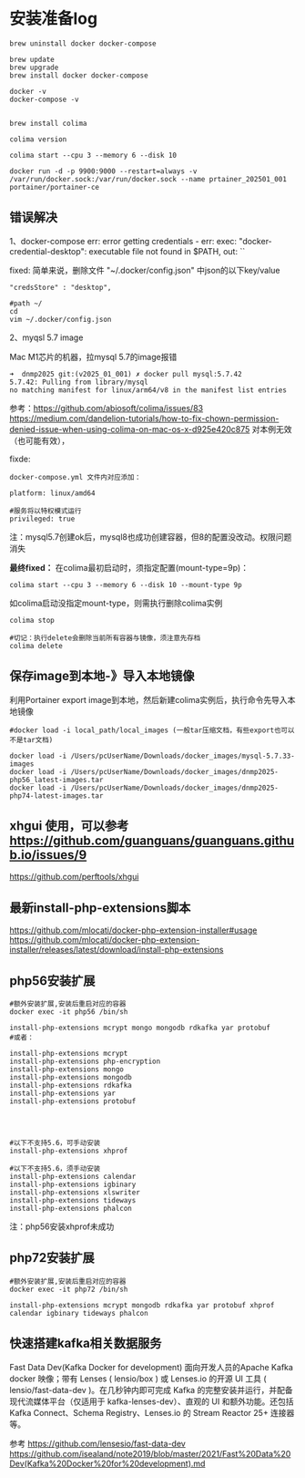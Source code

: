 # 安装准备log

```composer log
brew uninstall docker docker-compose

brew update
brew upgrade
brew install docker docker-compose

docker -v
docker-compose -v


brew install colima

colima version

colima start --cpu 3 --memory 6 --disk 10

docker run -d -p 9900:9000 --restart=always -v /var/run/docker.sock:/var/run/docker.sock --name prtainer_202501_001 portainer/portainer-ce
```

## 错误解决
1、docker-compose err:
error getting credentials - err: exec: "docker-credential-desktop": executable file not found in $PATH, out: ``

fixed:
简单来说，删除文件 "~/.docker/config.json" 中json的以下key/value
```text
"credsStore" : "desktop",
```

```composer log
#path ~/
cd
vim ~/.docker/config.json
```

2、myqsl 5.7 image

Mac M1芯片的机器，拉mysql 5.7的image报错
```composer log
➜  dnmp2025 git:(v2025_01_001) ✗ docker pull mysql:5.7.42
5.7.42: Pulling from library/mysql
no matching manifest for linux/arm64/v8 in the manifest list entries
```

参考：https://github.com/abiosoft/colima/issues/83
https://medium.com/dandelion-tutorials/how-to-fix-chown-permission-denied-issue-when-using-colima-on-mac-os-x-d925e420c875
对本例无效（也可能有效），


fixde:
```
docker-compose.yml 文件内对应添加：

platform: linux/amd64

#服务将以特权模式运行
privileged: true    

```
注：mysql5.7创建ok后，mysql8也成功创建容器，但8的配置没改动。权限问题消失



**最终fixed：**
在colima最初启动时，须指定配置(mount-type=9p)：
```composer log
colima start --cpu 3 --memory 6 --disk 10 --mount-type 9p
```
如colima启动没指定mount-type，则需执行删除colima实例
```composer log
colima stop

#切记：执行delete会删除当前所有容器与镜像，须注意先存档
colima delete
```



## 保存image到本地-》导入本地镜像
利用Portainer export image到本地，然后新建colima实例后，执行命令先导入本地镜像
```composer log
#docker load -i local_path/local_images (一般tar压缩文档，有些export也可以不是tar文档)

docker load -i /Users/pcUserName/Downloads/docker_images/mysql-5.7.33-images
docker load -i /Users/pcUserName/Downloads/docker_images/dnmp2025-php56_latest-images.tar
docker load -i /Users/pcUserName/Downloads/docker_images/dnmp2025-php74-latest-images.tar
```


## xhgui 使用，可以参考  https://github.com/guanguans/guanguans.github.io/issues/9
https://github.com/perftools/xhgui



## 最新install-php-extensions脚本
https://github.com/mlocati/docker-php-extension-installer#usage
https://github.com/mlocati/docker-php-extension-installer/releases/latest/download/install-php-extensions

## php56安装扩展
```composer log
#额外安装扩展,安装后重启对应的容器
docker exec -it php56 /bin/sh

install-php-extensions mcrypt mongo mongodb rdkafka yar protobuf
#或者：

install-php-extensions mcrypt
install-php-extensions php-encryption 
install-php-extensions mongo
install-php-extensions mongodb
install-php-extensions rdkafka
install-php-extensions yar
install-php-extensions protobuf




#以下不支持5.6，可手动安装
install-php-extensions xhprof

#以下不支持5.6，须手动安装
install-php-extensions calendar
install-php-extensions igbinary
install-php-extensions xlswriter
install-php-extensions tideways
install-php-extensions phalcon

```
注：php56安装xhprof未成功

## php72安装扩展
```composer log
#额外安装扩展,安装后重启对应的容器
docker exec -it php72 /bin/sh

install-php-extensions mcrypt mongodb rdkafka yar protobuf xhprof calendar igbinary tideways phalcon

```


## 快速搭建kafka相关数据服务
Fast Data Dev(Kafka Docker for development)
面向开发人员的Apache Kafka docker 映像；带有 Lenses ( lensio/box ) 或 Lenses.io 的开源 UI 工具 ( lensio/fast-data-dev )。在几秒钟内即可完成 Kafka 的完整安装并运行，并配备现代流媒体平台（仅适用于 kafka-lenses-dev）、直观的 UI 和额外功能。还包括 Kafka Connect、Schema Registry、Lenses.io 的 Stream Reactor 25+ 连接器等。

参考
https://github.com/lensesio/fast-data-dev
https://github.com/isealand/note2019/blob/master/2021/Fast%20Data%20Dev(Kafka%20Docker%20for%20development).md





